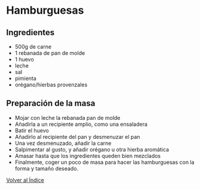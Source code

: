 # Hamburguesas

## Ingredientes
- 500g de carne
- 1 rebanada de pan de molde
- 1 huevo
- leche
- sal
- pimienta
- orégano/hierbas provenzales

## Preparación de la masa

- Mojar con leche la rebanada pan de molde
- Añadirla a un recipiente amplio, como una ensaladera
- Batir el huevo
- Añadirlo al recipiente del pan y desmenuzar el pan
- Una vez desmenuzado, añadir la carne
- Salpimentar al gusto, y añadir orégano u otra hierba aromática
- Amasar hasta que los ingredientes queden bien mezclados
- Finalmente, coger un poco de masa para hacer las hamburguesas con la forma y tamaño deseado.

[Volver al Índice](../README.md)